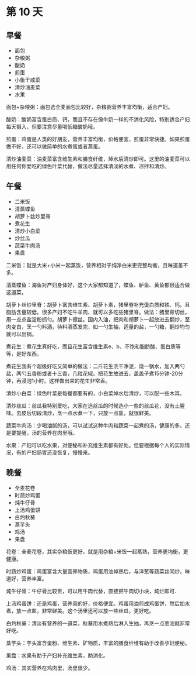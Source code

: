 # 第 10 天


## 早餐

* 面包
* 杂粮粥
* 酸奶
* 煎蛋
* 小鱼干咸菜
* 清炒油麦菜
* 水果	

面包+杂粮粥：面包选全麦面包比较好，杂粮粥营养丰富均衡，适合产妇。

酸奶：酸奶富含蛋白质、钙，而且不存在像牛奶一样的不消化风险，特别适合产妇每天摄入，但要注意尽量喝低糖酸奶哦。

煎蛋：鸡蛋是人类的好朋友，营养丰富均衡，价格便宜，煎蛋非常快捷。如果煎蛋做不好，还可以做简单的水煮蛋或者蒸蛋。

清炒油麦菜：油麦菜富含维生素和膳食纤维，焯水后清炒即可。这里的油麦菜可以用任何你爱吃的绿色叶菜代替，做法尽量选择清淡的水煮、凉拌和清炒。


## 午餐

* 二米饭
* 清蒸蝶鱼
* 胡萝卜丝炒里脊
* 煮花生
* 清炒小白菜
* 炒丝瓜
* 蔬菜牛肉汤
* 果盘	

二米饭：就是大米+小米一起蒸饭，营养相对于纯净白米更完整均衡，且味道差不多。

清蒸蝶鱼：海鱼对产妇身体好，这个大家都知道了，蝶鱼、鲈鱼、黄鱼都很适合做这道菜，

胡萝卜丝炒里脊：胡萝卜富含维生素、胡萝卜素，猪里脊补充蛋白质和铁、钙，且脂肪含量较低。很多产妇不吃牛羊肉、就可以多吃些猪里脊。做法：猪里脊切丝，用一点点盐淀粉抓匀。胡萝卜擦丝。国内入油，把肉和胡萝卜一起放进去翻炒，至肉变白，烹一勺料酒，待料酒蒸发完，如一勺生抽，适量的盐，一勺糖，翻炒均匀就可以出锅。

煮花生：煮花生真好吃，而且花生富含维生素e、b、不饱和脂肪酸、蛋白质等等，是好东西。

煮花生我有个超级好吃又简单的做法：二斤花生洗干净泥，烧一锅水，加入两勺盐，两勺五香粉或者十三香，几粒花椒。把花生放进去，盖盖子煮15分钟-20分钟，再浸泡1小时。这样做出来的花生非常香。

清炒小白菜：绿色叶菜是每餐都要有的，小白菜焯水后清炒，可以配一些木耳。

清炒丝瓜：丝瓜我特别爱吃，大家在选丝瓜的时候选小一些的丝瓜花，没有土腥味。去皮后切段清炒，烹一点水煮一下，只放一点盐，就很鲜美。

蔬菜牛肉汤：少喝油腻的汤，可以试试这种牛肉和蔬菜一起煮的汤，健康的多。还是要提醒，汤的营养在肉里哦。

水果：产妇可以吃水果，对便秘和补充维生素都有好处。但要根据每个人的实际情况，有的产妇肠胃还没恢复，慢慢来。	

## 晚餐

* 全麦花卷
* 时蔬炒鸡蛋
* 炖牛仔骨
* 上汤鸡蛋饼
* 白灼秋葵
* 蒸芋头
* 鸡汤
* 果盘	

花卷：全麦花卷，其实杂粮饭更好，就是用杂粮+米饭一起蒸熟，营养更均衡，更健康。

时蔬炒鸡蛋：鸡蛋富含大量营养物质，鸡蛋用油焯熟后，与洋葱等蔬菜丝同炒，味道好，营养丰富。

炖牛仔骨：牛仔骨比较贵，可以用牛肉代替，直接把牛肉切小块，炖烂即可.

上汤鸡蛋饼：还是鸡蛋，营养真的好，价格便宜。鸡蛋用油煎成鸡蛋饼，然后加水煮，放一点盐，非常鲜美。这个汤里还可以放一些丝瓜，更好吃。

白灼秋葵：清淡有营养的一道菜，秋葵用水煮熟后淋入生抽，再烹一点葱油就非常好吃。

蒸芋头：芋头富含蛋粉、维生素、矿物质，丰富的膳食纤维有助于改善孕妇便秘。

果盘：水果有助于产妇补充维生素，助消化。

鸡汤：其实营养在鸡肉里，汤里很少。																					